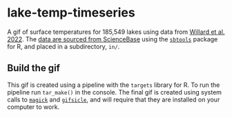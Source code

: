 # lake-temp-timeseries
A gif of surface temperatures for 185,549 lakes using data from [Willard et al. 2022](https://aslopubs.onlinelibrary.wiley.com/doi/10.1002/lol2.10249). The [data are sourced from ScienceBase](https://doi.org/10.5066/P9CEMS0M) using the [`sbtools`](https://github.com/USGS-R/sbtools) package for R, and placed in a subdirectory, `in/`. 


## Build the gif
This gif is created using a pipeline with the `targets` library for R. To run the pipeline run `tar_make()` in the console. The final gif is created using system calls to [`magick`](https://imagemagick.org/index.php) and [`gifsicle`](https://www.lcdf.org/gifsicle/), and will require that they are installed on your computer to work.